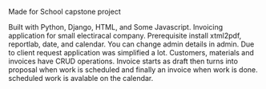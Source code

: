 Made for School capstone project

Built with
  Python,
  Django,
  HTML,
  and Some Javascript.
Invoicing application for small electiracal company. 
Prerequisite install 
  xtml2pdf,
  reportlab,
  date,
  and calendar.
You can change admin details in admin. Due to client request application was simplified a lot. Customers, materials and invoices have CRUD operations. Invoice starts as draft then turns into proposal when work is scheduled and finally an invoice when work is done. scheduled work is avalable on the calendar.

 
